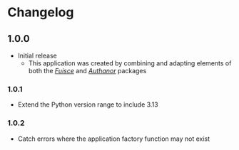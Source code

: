 # Changelog


## 1.0.0

- Initial release
  - This application was created by combining and adapting elements of both the [_Fuisce_](https://github.com/mitchnegus/fuisce/blob/main/CHANGELOG.md) and [_Authanor_](https://github.com/mitchnegus/authanor/blob/main/CHANGELOG.md) packages

### 1.0.1

- Extend the Python version range to include 3.13

### 1.0.2

- Catch errors where the application factory function may not exist
